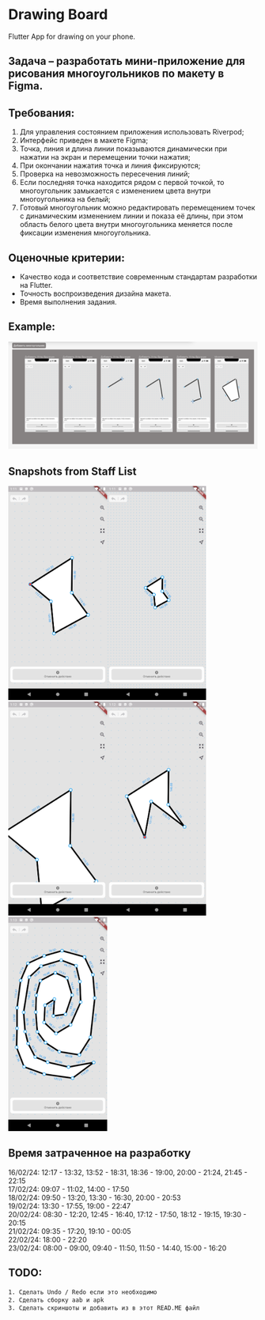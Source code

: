 # Drawing Board
Flutter App for drawing on your phone.

## Задача – разработать мини-приложение для рисования многоугольников по макету в Figma.

## Требования:
1. Для управления состоянием приложения использовать Riverpod;
2. Интерфейс приведен в макете Figma;
3. Точка, линия и длина линии показываются динамически при нажатии на экран и перемещении точки нажатия;
4. При окончании нажатия точка и линия фиксируются;
5. Проверка на невозможность пересечения линий;
6. Если последняя точка находится рядом с первой точкой, то многоугольник замыкается с изменением цвета внутри многоугольника на белый;
7. Готовый многоугольник можно редактировать перемещением точек с динамическим изменением линии и показа её длины, при этом область белого цвета внутри многоугольника меняется после фиксации изменения многоугольника.

## Оценочные критерии:
- Качество кода и соответствие современным стандартам разработки на Flutter.
- Точность воспроизведения дизайна макета.
- Время выполнения задания.

## Example:
<img src = "/tz.png"  alt=""/>

## Snapshots from Staff List
<img src = "/snapshots/Screenshot_20240223_161128.png"  alt="" width="200" /><img src = "/snapshots/Screenshot_20240223_161148.png"  alt="" width="200" /><img src = "/snapshots/Screenshot_20240223_161206.png"  alt="" width="200" /><img src = "/snapshots/Screenshot_20240223_161242.png"  alt="" width="200" /><img src = "/snapshots/Screenshot_20240223_161359.png"  alt="" width="200" />

## Время затраченное на разработку
16/02/24: 12:17 - 13:32, 13:52 - 18:31, 18:36 - 19:00, 20:00 - 21:24, 21:45 - 22:15<br />
17/02/24: 09:07 - 11:02, 14:00 - 17:50<br />
18/02/24: 09:50 - 13:20, 13:30 - 16:30, 20:00 - 20:53<br />
19/02/24: 13:30 - 17:55, 19:00 - 22:47<br />
20/02/24: 08:30 - 12:20, 12:45 - 16:40, 17:12 - 17:50, 18:12 - 19:15, 19:30 - 20:15<br />
21/02/24: 09:35 - 17:20, 19:10 - 00:05<br />
22/02/24: 18:00 - 22:20<br />
23/02/24: 08:00 - 09:00, 09:40 - 11:50, 11:50 - 14:40, 15:00 - 16:20<br />

## TODO:
    1. Сделать Undo / Redo если это необходимо
    2. Сделать сборку aab и apk
    3. Сделать скриншоты и добавить из в этот READ.ME файл
    